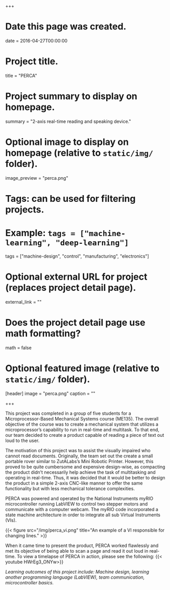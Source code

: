 +++
# Date this page was created.
date = 2016-04-27T00:00:00

# Project title.
title = "PERCA"

# Project summary to display on homepage.
summary = "2-axis real-time reading and speaking device."

# Optional image to display on homepage (relative to `static/img/` folder).
image_preview = "perca.png"

# Tags: can be used for filtering projects.
# Example: `tags = ["machine-learning", "deep-learning"]`
tags = ["machine-design", "control", "manufacturing", "electronics"]

# Optional external URL for project (replaces project detail page).
external_link = ""

# Does the project detail page use math formatting?
math = false

# Optional featured image (relative to `static/img/` folder).
[header]
image = "perca.png"
caption = ""

+++

This project was completed in a group of five students for a Microprocessor-Based Mechanical Systems course (ME135). The overall objective of the course was to create a mechanical system that utilizes a microprocessor’s capability to run in real-time and multitask. To that end, our team decided to create a product capable of reading a piece of text out loud to the user.

The motivation of this project was to assist the visually impaired who cannot read documents. Originally, the team set out the create a small portable rover similar to ZutALabs’s Mini Robotic Printer. However, this proved to be quite cumbersome and expensive design-wise, as compacting the product didn’t necessarily help achieve the task of multitasking and operating in real-time. Thus, it was decided that it would be better to design the product in a simple 2-axis CNC-like manner to offer the same functionality but with less mechanical tolerance complexities.

PERCA was powered and operated by the National Instruments myRIO microcontroller running LabVIEW to control two stepper motors and communicate with a computer webcam. The myRIO code incorporated a state machine architecture in order to integrate all sub Virtual Instruments (VIs).

{{< figure src="/img/perca_vi.png" title="An example of a VI responsible for changing lines." >}}

When it came time to present the product, PERCA worked flawlessly and met its objective of being able to scan a page and read it out loud in real-time. To view a timelapse of PERCA in action, please see the following: {{< youtube HWrEg3_ONYw>}}

*Learning outcomes of this project include: Machine design, learning another programming language (LabVIEW), team communication, microcontroller basics.*
